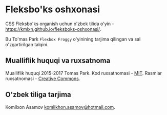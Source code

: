 Fleksbo'ks oshxonasi
=======

CSS Fleksbo'ks organish uchun o'zbek tilida o'yin - https://kmlxn.github.io/fleksboks-oshxonasi/.

Bu To'mas Park `Flexbox Froggy` o'yinining tarjima qilingan va sal o'zgartirilgan talqini.

## Mualliflik huquqi va ruxsatnoma

Mualliflik huquqi 2015-2017 Tomas Park. Kod ruxsatnomasi - [MIT](https://github.com/kmlxn/fleksboks-oshxonasi/blob/gh-pages/LICENSE). Rasmlar ruxsatnomasi - [Creative Commons](https://creativecommons.org/licenses/by/3.0/legalcode.txt).

## O'zbek tiliga tarjima

Komilxon Asamov komilkhon.asamov@hotmail.com.
